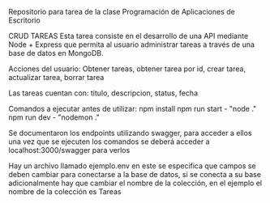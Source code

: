 Repositorio para tarea de la clase Programación de Aplicaciones de Escritorio

CRUD TAREAS
Esta tarea consiste en el desarrollo de una API mediante Node + Express que permita al usuario administrar tareas a través de una base de datos en MongoDB.

Acciones del usuario: Obtener tareas, obtener tarea por id, crear tarea, actualizar tarea, borrar tarea

Las tareas cuentan con: titulo, descripcion, status, fecha

Comandos a ejecutar antes de utilizar:
npm install
npm run start - "node ."
npm run dev - "nodemon ."

Se documentaron los endpoints utilizando swagger, para acceder a ellos una vez que se ejecuten los comandos se deberá acceder a localhost:3000/swagger para verlos

Hay un archivo llamado ejemplo.env en este se especifica que campos se deben cambiar para conectarse a la base de datos, si se conecta a su base adicionalmente hay que cambiar el nombre de la colección, en el ejemplo el nombre de la colección es Tareas
